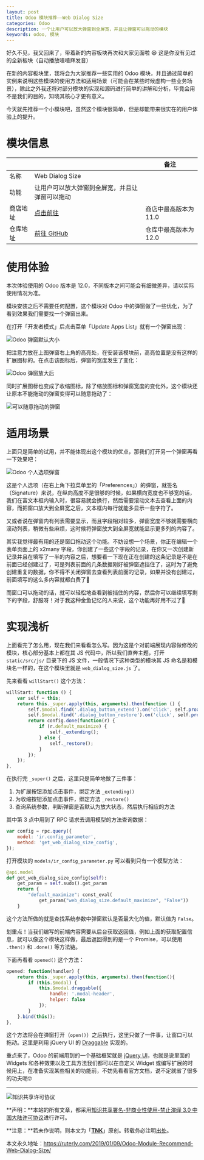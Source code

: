 ```yaml
---
layout: post
title: Odoo 模块推荐——Web Dialog Size
categories: Odoo
description: 一个让用户可以放大弹窗到全屏宽，并且让弹窗可以拖动的模块
keywords: odoo, 模块
---
```


好久不见，我又回来了，带着新的内容板块再次和大家见面啦 😆 这是你没有见过的全新板块（自动播放喳喳辉发音）

在新的内容板块里，我将会为大家推荐一些实用的 Odoo 模块，并且通过简单的实例来说明这些模块的使用方法和适用场景（可能会在某些时候虚构一些业务场景），除此之外我还将对部分模块的实现和源码进行简单的讲解和分析，毕竟会用不是我们的目的，知晓其核心才更有意义。

今天就先推荐一个小模块吧，虽然这个模块很简单，但是却能带来很实在的用户体验上的提升。

# 模块信息

|          |                                                              | 备注                  |
| -------- | ------------------------------------------------------------ | --------------------- |
| 名称     | Web Dialog Size                                              |                       |
| 功能     | 让用户可以放大弹窗到全屏宽，并且让弹窗可以拖动               |                       |
| 商店地址 | [点击前往](https://apps.odoo.com/apps/modules/11.0/web_dialog_size/) | 商店中最高版本为 11.0 |
| 仓库地址 | [前往 GitHub](https://github.com/OCA/web/tree/12.0/web_dialog_size) | 仓库中最高版本为 12.0 |

# 使用体验

本次体验使用的 Odoo 版本是 12.0，不同版本之间可能会有细微差异，请以实际使用情况为准。

模块安装之后不需要任何配置，这个模块对 Odoo 中的弹窗做了一些优化，为了看到效果我们需要找一个弹窗出来。

在打开「开发者模式」后点击菜单「Update Apps List」就有一个弹窗出现：

![Odoo 弹窗默认大小](/images/Odoo/odoo_dialog_01.png)

把注意力放在上图弹窗右上角的高亮处，在安装该模块前，高亮位置是没有这样的扩展图标的。在点击该图标后，弹窗的宽度发生了变化：

![Odoo 弹窗放大后](/images/Odoo/odoo_dialog_02.png)

同时扩展图标也变成了收缩图标，除了缩放图标和弹窗宽度的变化外，这个模块还让原本不能拖动的弹窗变得可以随意拖动了：

![可以随意拖动的弹窗](/images/Odoo/odoo_drag_window.gif)

# 适用场景

上面只是简单的试用，并不能体现出这个模块的优点，那我们打开另一个弹窗再看一下效果吧：

![Odoo 个人选项弹窗](/images/Odoo/odoo_dialog_03.png)

这是个人选项（在右上角下拉菜单里的「Preferences」）的弹窗，就签名（Signature）来说，在纵向高度不是很够的时候，如果横向宽度也不够宽的话，我们在富文本框内输入时，很容易就会换行，然后需要滚动文本去查看上面的内容，而把窗口放大到全屏宽之后，文本框内每行就能多显示一些字符了。

又或者说在弹窗内有列表需要显示，而且字段相对较多，弹窗宽度不够就需要横向滚动列表，稍微有些麻烦，这时候将弹窗放大到全屏宽就能显示更多列的内容了。

其实我觉得最有用的还是窗口拖动这个功能。不妨设想一个场景，你正在编辑一个表单页面上的 x2many 字段，你创建了一些这个字段的记录，在你又一次创建新记录并且在填写了一半的内容之后，想要看一下现在正在创建的这条记录是不是在前面已经创建过了，可是列表前面的几条数据刚好被弹窗遮挡住了，这时为了避免创建重复的数据，你不得不关闭弹窗去查看列表前面的记录，如果并没有创建过，前面填写的这么多内容就都白费了😤

而窗口可以拖动的话，就可以轻松地查看到被挡住的内容，然后你可以继续填写剩下的字段，舒服呀！对于我这种金鱼记忆的人来说，这个功能再好用不过了🤣

# 实现浅析

上面看完了怎么用，现在我们来看看怎么写。因为这是个对前端展现内容做修改的模块，核心部分基本上都在其 JS 代码中，所以我们直奔主题，打开 `static/src/js/` 目录下的 JS 文件，一般情况下这种类型的模块其 JS 命名是和模块名一样的，在这个模块里就是 `web_dialog_size.js` 了。

先来看看 `willStart()` 这个方法：

```javascript
willStart: function () {
    var self = this;
    return this._super.apply(this, arguments).then(function () {
        self.$modal.find('.dialog_button_extend').on('click', self.proxy('_extending'));
        self.$modal.find('.dialog_button_restore').on('click', self.proxy('_restore'));
        return config.done(function(r) {
            if (r.default_maximize) {
                self._extending();
            } else {
                self._restore();
            }
        });
    });
},
```

在执行完 `_super()` 之后，这里只是简单地做了三件事：

1. 为扩展按钮添加点击事件，绑定方法 `_extending()`
2. 为收缩按钮添加点击事件，绑定方法 `_restore()`
3. 查询系统参数，判断弹窗是否默认为放大状态，然后执行相应的方法

其中第 3 点中用到了 RPC 请求去调用模型的方法查询数据：

```javascript
var config = rpc.query({
    model: 'ir.config_parameter',
    method: 'get_web_dialog_size_config',
});
```

打开模块的 `models/ir_config_parameter.py` 可以看到只有一个模型方法：

```python
@api.model
def get_web_dialog_size_config(self):
    get_param = self.sudo().get_param
    return {
        "default_maximize": const_eval(
            get_param("web_dialog_size.default_maximize", "False"))
    }
```

这个方法所做的就是查找系统参数中弹窗默认是否最大化的值，默认值为 `False`。

划重点！当我们编写的前端内容需要从后台获取返回值，例如上面的获取配置信息，就可以像这个模块这样做，最后返回得到的是一个 Promise，可以使用 `.then()` 和 `.done()` 等方法链。

下面再看看 `opened()` 这个方法：

```javascript
opened: function(handler) {
    return this._super.apply(this, arguments).then(function(){
        if (this.$modal) {
            this.$modal.draggable({
                handle: '.modal-header',
                helper: false
            });
        }
    }.bind(this));
},
```

这个方法将会在弹窗打开（`open()`）之后执行，这里只做了一件事，让窗口可以拖动。这里是利用 jQuery UI 的 [Draggable]([http://api.jqueryui.com/draggable/](http://api.jqueryui.com/draggable/)) 实现的。

重点来了，Odoo 的前端用到的一个基础框架就是 [jQuery UI]([http://jqueryui.com](http://jqueryui.com/))，也就是说里面的 Widgets 和各种效果以及工具方法我们都可以在自定义 Widget 或编写扩展的时候用上，在准备实现某些相关的功能前，不妨先看看官方文档，说不定就省了很多的功夫呢🤓

---

![知识共享许可协议](https://i.creativecommons.org/l/by-nc-nd/3.0/cn/88x31.png)

**声明：**本站的所有文章，都采用[知识共享署名-非商业性使用-禁止演绎 3.0 中国大陆许可协议](http://creativecommons.org/licenses/by-nc-nd/3.0/cn/)进行许可。

**注意：**若未作说明，则本文为「[**TNK**](https://ruterly.com/)」原创。转载务必注明[出处](https://ruterly.com/2019/01/09/Odoo-Module-Recommend-Web-Dialog-Size/)。

本文永久地址：https://ruterly.com/2019/01/09/Odoo-Module-Recommend-Web-Dialog-Size/